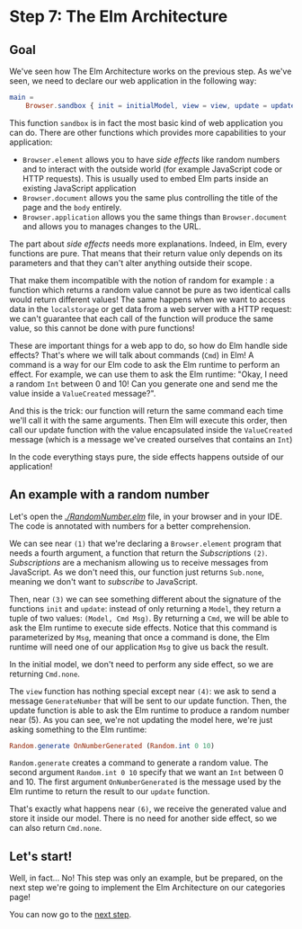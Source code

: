 # Step 7: The Elm Architecture

## Goal

We've seen how The Elm Architecture works on the previous step. As we've seen, we need to declare our web application in the following way:

```elm
main =
    Browser.sandbox { init = initialModel, view = view, update = update }
```

This function `sandbox` is in fact the most basic kind of web application you can do. There are other functions which provides more capabilities to your application:


 - `Browser.element` allows you to have _side effects_ like random numbers and to interact with the outside world (for example JavaScript code or HTTP requests). This is usually used to embed Elm parts inside an existing JavaScript application   
 - `Browser.document` allows you the same plus controlling the title of the page and the `body` entirely.
 - `Browser.application` allows you the same things than `Browser.document` and allows you to manages changes to the URL. 
 
The part about _side effects_ needs more explanations. Indeed, in Elm, every functions are pure. That means that their return value only depends on its parameters and that they can't alter anything outside their scope. 

That make them incompatible with the notion of random for example : a function which returns a random value cannot be pure as two identical calls would return different values! The same happens when we want to access data in the `localstorage` or get data from a web server with a HTTP request: we can't guarantee that each call of the function will produce the same value, so this cannot be done with pure functions!

These are important things for a web app to do, so how do Elm handle side effects? That's where we will talk about commands (`Cmd`) in Elm! A command is a way for our Elm code to ask the Elm runtime to perform an effect. For example, we can use them to ask the Elm runtime: "Okay, I need a random `Int` between 0 and 10! Can you generate one and send me the value inside a `ValueCreated` message?".

And this is the trick: our function will return the same command each time we'll call it with the same arguments. Then Elm will execute this order, then call our update function with the value encapsulated inside the `ValueCreated` message (which is a message we've created ourselves that contains an `Int`)

In the code everything stays pure, the side effects happens outside of our application!


## An example with a random number

Let's open the *[./RandomNumber.elm](./RandomNumber.elm)* file, in your browser and in your IDE. The code is annotated with numbers for a better comprehension.

We can see near `(1)` that we're declaring a `Browser.element` program that needs a fourth argument, a function that return the *Subscription*s `(2)`. *Subscriptions* are a mechanism allowing us to receive messages from JavaScript. As we don't need this, our function just returns `Sub.none`, meaning we don't want to _subscribe_ to JavaScript.

Then, near `(3)` we can see something different about the signature of the functions `init` and `update`: instead of only returning a `Model`, they return a tuple of two values: `(Model, Cmd Msg)`. By returning a `Cmd`, we will be able to ask the Elm runtime to execute side effects. Notice that this command is parameterized by `Msg`, meaning that once a command is done, the Elm runtime will need one of our application `Msg` to give us back the result. 

In the initial model, we don't need to perform any side effect, so we are returning `Cmd.none`.

The `view` function has nothing special except near `(4)`: we ask to send a message `GenerateNumber` that will be sent to our update function. Then, the update function is able to ask the Elm runtime to produce a random number near (5). As you can see, we're not updating the model here, we're just asking something to the Elm runtime:

```elm
Random.generate OnNumberGenerated (Random.int 0 10)
```

`Random.generate` creates a command to generate a random value. The second argument `Random.int 0 10` specify that we want an `Int` between 0 and 10. The first argument `OnNumberGenerated` is the message used by the Elm runtime to return the result to our `update` function.

That's exactly what happens near `(6)`, we receive the generated value and store it inside our model. There is no need for another side effect, so we can also return `Cmd.none`.


## Let's start!

Well, in fact... No! This step was only an example, but be prepared, on the next step we're going to implement the Elm Architecture on our categories page!


You can now go to the [next step](../Step08).
